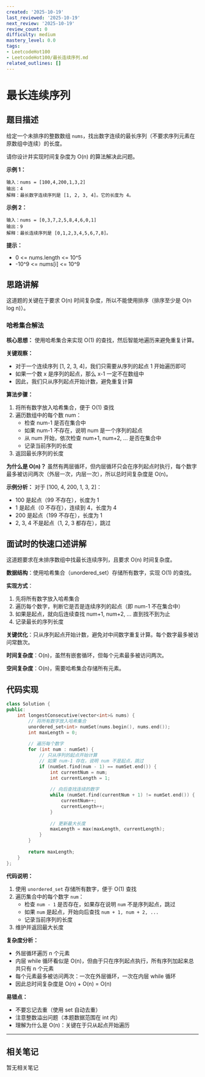 ```yaml
---
created: '2025-10-19'
last_reviewed: '2025-10-19'
next_review: '2025-10-19'
review_count: 0
difficulty: medium
mastery_level: 0.0
tags:
- LeetcodeHot100
- LeetcodeHot100/最长连续序列.md
related_outlines: []
---
```


# 最长连续序列

## 题目描述

给定一个未排序的整数数组 `nums`，找出数字连续的最长序列（不要求序列元素在原数组中连续）的长度。

请你设计并实现时间复杂度为 O(n) 的算法解决此问题。

**示例 1：**
```
输入：nums = [100,4,200,1,3,2]
输出：4
解释：最长数字连续序列是 [1, 2, 3, 4]。它的长度为 4。
```

**示例 2：**
```
输入：nums = [0,3,7,2,5,8,4,6,0,1]
输出：9
解释：最长连续序列是 [0,1,2,3,4,5,6,7,8]。
```

**提示：**
- 0 <= nums.length <= 10^5
- -10^9 <= nums[i] <= 10^9

## 思路讲解

这道题的关键在于要求 O(n) 时间复杂度，所以不能使用排序（排序至少是 O(n log n)）。

### 哈希集合解法

**核心思想：**
使用哈希集合来实现 O(1) 的查找，然后智能地遍历来避免重复计算。

**关键观察：**
- 对于一个连续序列 [1, 2, 3, 4]，我们只需要从序列的起点 1 开始遍历即可
- 如果一个数 x 是序列的起点，那么 x-1 一定不在数组中
- 因此，我们只从序列起点开始计数，避免重复计算

**算法步骤：**
1. 将所有数字放入哈希集合，便于 O(1) 查找
2. 遍历数组中的每个数 num：
   - 检查 num-1 是否在集合中
   - 如果 num-1 不存在，说明 num 是一个序列的起点
   - 从 num 开始，依次检查 num+1, num+2, ... 是否在集合中
   - 记录当前序列的长度
3. 返回最长序列的长度

**为什么是 O(n)？**
虽然有两层循环，但内层循环只会在序列起点时执行，每个数字最多被访问两次（外层一次，内层一次），所以总时间复杂度是 O(n)。

**示例分析：**
对于 [100, 4, 200, 1, 3, 2]：
- 100 是起点（99 不存在），长度为 1
- 1 是起点（0 不存在），连续到 4，长度为 4
- 200 是起点（199 不存在），长度为 1
- 2, 3, 4 不是起点（1, 2, 3 都存在），跳过

## 面试时的快速口述讲解

这道题要求在未排序数组中找最长连续序列，且要求 O(n) 时间复杂度。

**数据结构**：使用哈希集合（unordered_set）存储所有数字，实现 O(1) 的查找。

**实现方式**：
1. 先将所有数字放入哈希集合
2. 遍历每个数字，判断它是否是连续序列的起点（即 num-1 不在集合中）
3. 如果是起点，就向后连续查找 num+1, num+2, ... 直到找不到为止
4. 记录最长的序列长度

**关键优化**：只从序列起点开始计数，避免对中间数字重复计算。每个数字最多被访问常数次。

**时间复杂度**：O(n)，虽然有嵌套循环，但每个元素最多被访问两次。

**空间复杂度**：O(n)，需要哈希集合存储所有元素。

## 代码实现

```cpp
class Solution {
public:
    int longestConsecutive(vector<int>& nums) {
        // 将所有数字放入哈希集合
        unordered_set<int> numSet(nums.begin(), nums.end());
        int maxLength = 0;
        
        // 遍历每个数字
        for (int num : numSet) {
            // 只从序列的起点开始计算
            // 如果 num-1 存在，说明 num 不是起点，跳过
            if (numSet.find(num - 1) == numSet.end()) {
                int currentNum = num;
                int currentLength = 1;
                
                // 向后查找连续的数字
                while (numSet.find(currentNum + 1) != numSet.end()) {
                    currentNum++;
                    currentLength++;
                }
                
                // 更新最大长度
                maxLength = max(maxLength, currentLength);
            }
        }
        
        return maxLength;
    }
};
```

**代码说明：**
1. 使用 `unordered_set` 存储所有数字，便于 O(1) 查找
2. 遍历集合中的每个数字 `num`：
   - 检查 `num - 1` 是否存在，如果存在说明 `num` 不是序列起点，跳过
   - 如果 `num` 是起点，开始向后查找 `num + 1, num + 2, ...`
   - 记录当前序列的长度
3. 维护并返回最大长度

**复杂度分析：**
- 外层循环遍历 n 个元素
- 内层 while 循环看似是 O(n)，但由于只在序列起点执行，所有序列加起来总共只有 n 个元素
- 每个元素最多被访问两次：一次在外层循环，一次在内层 while 循环
- 因此总时间复杂度是 O(n) + O(n) = O(n)

**易错点：**
- 不要忘记去重（使用 set 自动去重）
- 注意整数溢出问题（本题数据范围在 int 内）
- 理解为什么是 O(n)：关键在于只从起点开始遍历


---

## 相关笔记
<!-- 自动生成 -->

暂无相关笔记

